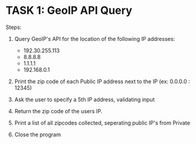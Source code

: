 # TASK 1: GeoIP API Query

Steps: 

1. Query GeoIP's API for the location of the following IP addresses:
    - 192.30.255.113
    - 8.8.8.8
    - 1.1.1.1
    - 192.168.0.1

2. Print the zip code of each Public IP address next to the IP (ex: 0.0.0.0 : 12345)
3. Ask the user to specify a 5th IP address, validating input
4. Return the zip code of the users IP. 
5. Print a list of all zipcodes collected, seperating public IP's from Private
6. Close the program

